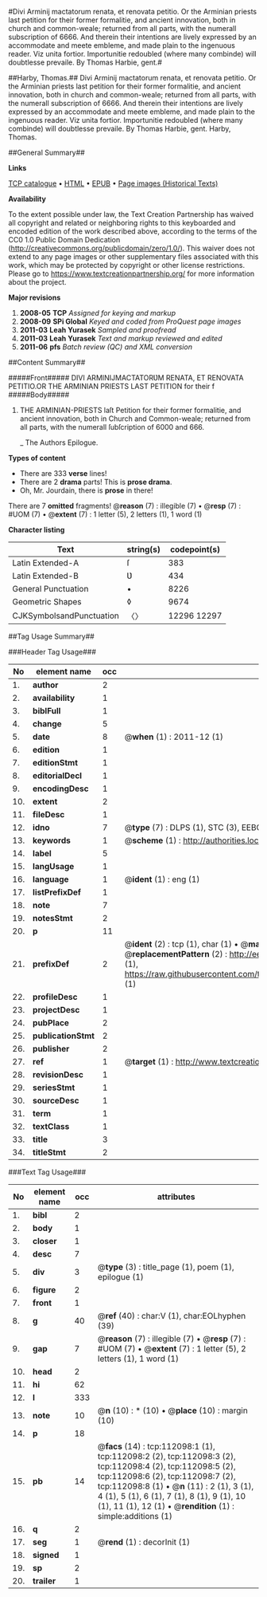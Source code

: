 #Divi Arminij mactatorum renata, et renovata petitio. Or the Arminian priests last petition for their former formalitie, and ancient innovation, both in church and common-weale; returned from all parts, with the numerall subscription of 6666. And therein their intentions are lively expressed by an accommodate and meete embleme, and made plain to the ingenuous reader. Viz unita fortior. Importunitie redoubled (where many combinde) will doubtlesse prevaile. By Thomas Harbie, gent.#

##Harby, Thomas.##
Divi Arminij mactatorum renata, et renovata petitio. Or the Arminian priests last petition for their former formalitie, and ancient innovation, both in church and common-weale; returned from all parts, with the numerall subscription of 6666. And therein their intentions are lively expressed by an accommodate and meete embleme, and made plain to the ingenuous reader. Viz unita fortior. Importunitie redoubled (where many combinde) will doubtlesse prevaile. By Thomas Harbie, gent.
Harby, Thomas.

##General Summary##

**Links**

[TCP catalogue](http://www.ota.ox.ac.uk/tcp/)  • 
[HTML](http://tei.it.ox.ac.uk/tcp/Texts-HTML/free/A87/A87080.html)  • 
[EPUB](http://tei.it.ox.ac.uk/tcp/Texts-EPUB/free/A87/A87080.epub) • 
[Page images (Historical Texts)](https://historicaltexts.jisc.ac.uk/eebo-99859993e)

**Availability**

To the extent possible under law, the Text Creation Partnership has waived all copyright and related or neighboring rights to this keyboarded and encoded edition of the work described above, according to the terms of the CC0 1.0 Public Domain Dedication (http://creativecommons.org/publicdomain/zero/1.0/). This waiver does not extend to any page images or other supplementary files associated with this work, which may be protected by copyright or other license restrictions. Please go to https://www.textcreationpartnership.org/ for more information about the project.

**Major revisions**

1. __2008-05__ __TCP__ *Assigned for keying and markup*
1. __2008-09__ __SPi Global__ *Keyed and coded from ProQuest page images*
1. __2011-03__ __Leah Yurasek__ *Sampled and proofread*
1. __2011-03__ __Leah Yurasek__ *Text and markup reviewed and edited*
1. __2011-06__ __pfs__ *Batch review (QC) and XML conversion*

##Content Summary##

#####Front#####
DIVI ARMINIJMACTATORƲM RENATA, ET RENOVATA PETITIO.OR THE ARMINIAN PRIESTS LAST PETITION for their f
#####Body#####

1. THE ARMINIAN-PRIESTS laſt Petition for their former formalitie, and ancient innovation, both in Church and Common-weale; returned from all parts, with the numerall ſubſcription of 6000 and 666.

    _ The Authors Epilogue.

**Types of content**

  * There are 333 **verse** lines!
  * There are 2 **drama** parts! This is **prose drama**.
  * Oh, Mr. Jourdain, there is **prose** in there!

There are 7 **omitted** fragments! 
 @__reason__ (7) : illegible (7)  •  @__resp__ (7) : #UOM (7)  •  @__extent__ (7) : 1 letter (5), 2 letters (1), 1 word (1)

**Character listing**


|Text|string(s)|codepoint(s)|
|---|---|---|
|Latin Extended-A|ſ|383|
|Latin Extended-B|Ʋ|434|
|General Punctuation|•|8226|
|Geometric Shapes|◊|9674|
|CJKSymbolsandPunctuation|〈〉|12296 12297|

##Tag Usage Summary##

###Header Tag Usage###

|No|element name|occ|attributes|
|---|---|---|---|
|1.|__author__|2||
|2.|__availability__|1||
|3.|__biblFull__|1||
|4.|__change__|5||
|5.|__date__|8| @__when__ (1) : 2011-12 (1)|
|6.|__edition__|1||
|7.|__editionStmt__|1||
|8.|__editorialDecl__|1||
|9.|__encodingDesc__|1||
|10.|__extent__|2||
|11.|__fileDesc__|1||
|12.|__idno__|7| @__type__ (7) : DLPS (1), STC (3), EEBO-CITATION (1), PROQUEST (1), VID (1)|
|13.|__keywords__|1| @__scheme__ (1) : http://authorities.loc.gov/ (1)|
|14.|__label__|5||
|15.|__langUsage__|1||
|16.|__language__|1| @__ident__ (1) : eng (1)|
|17.|__listPrefixDef__|1||
|18.|__note__|7||
|19.|__notesStmt__|2||
|20.|__p__|11||
|21.|__prefixDef__|2| @__ident__ (2) : tcp (1), char (1)  •  @__matchPattern__ (2) : ([0-9\-]+):([0-9IVX]+) (1), (.+) (1)  •  @__replacementPattern__ (2) : http://eebo.chadwyck.com/downloadtiff?vid=$1&page=$2 (1), https://raw.githubusercontent.com/textcreationpartnership/Texts/master/tcpchars.xml#$1 (1)|
|22.|__profileDesc__|1||
|23.|__projectDesc__|1||
|24.|__pubPlace__|2||
|25.|__publicationStmt__|2||
|26.|__publisher__|2||
|27.|__ref__|1| @__target__ (1) : http://www.textcreationpartnership.org/docs/. (1)|
|28.|__revisionDesc__|1||
|29.|__seriesStmt__|1||
|30.|__sourceDesc__|1||
|31.|__term__|1||
|32.|__textClass__|1||
|33.|__title__|3||
|34.|__titleStmt__|2||


###Text Tag Usage###

|No|element name|occ|attributes|
|---|---|---|---|
|1.|__bibl__|2||
|2.|__body__|1||
|3.|__closer__|1||
|4.|__desc__|7||
|5.|__div__|3| @__type__ (3) : title_page (1), poem (1), epilogue (1)|
|6.|__figure__|2||
|7.|__front__|1||
|8.|__g__|40| @__ref__ (40) : char:V (1), char:EOLhyphen (39)|
|9.|__gap__|7| @__reason__ (7) : illegible (7)  •  @__resp__ (7) : #UOM (7)  •  @__extent__ (7) : 1 letter (5), 2 letters (1), 1 word (1)|
|10.|__head__|2||
|11.|__hi__|62||
|12.|__l__|333||
|13.|__note__|10| @__n__ (10) : * (10)  •  @__place__ (10) : margin (10)|
|14.|__p__|18||
|15.|__pb__|14| @__facs__ (14) : tcp:112098:1 (1), tcp:112098:2 (2), tcp:112098:3 (2), tcp:112098:4 (2), tcp:112098:5 (2), tcp:112098:6 (2), tcp:112098:7 (2), tcp:112098:8 (1)  •  @__n__ (11) : 2 (1), 3 (1), 4 (1), 5 (1), 6 (1), 7 (1), 8 (1), 9 (1), 10 (1), 11 (1), 12 (1)  •  @__rendition__ (1) : simple:additions (1)|
|16.|__q__|2||
|17.|__seg__|1| @__rend__ (1) : decorInit (1)|
|18.|__signed__|1||
|19.|__sp__|2||
|20.|__trailer__|1||
